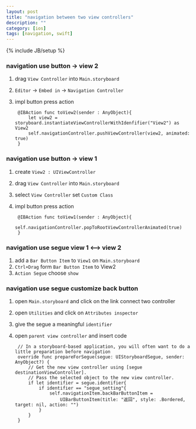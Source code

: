 ```yaml
---
layout: post
title: "navigation between two view controllers"
description: ""
category: [ios]
tags: [navigation, swift]
---
```

{% include JB/setup %}


### navigation use button -> view 2

1. drag `View Controller` into `Main.storyboard`
1. `Editor` -> `Embed in` -> `Navigation Controller`
1. impl button press action

        @IBAction func toView2(sender : AnyObject){
            let view2 = storyboard.instantiateViewControllerWithIdenfifier("View2") as View2
            self.navigationController.pushViewController(view2, animated: true)
        }

### navigation use button -> view 1

1. create `View2 : UIViewController`
1. drag `View Controller` into `Main.storyboard`
1. select `View Controller` set `Custom Class`
1. impl button press action

        @IBAction func toView1(sender : AnyObject){
            self.navigationController.popToRootViewControllerAnimated(true)
        }

### navigation use segue view 1 <--> view 2

1. add a `Bar Button Item` to `View1` on `Main.storyboard`
1. `Ctrl+Drag` form `Bar Button Item` to View2
1. `Action Segue` choose `show`

### navigation use segue customize back button

1. open `Main.storyboard` and click on the link connect two controller
1. open `Utilities` and click on `Attributes inspector`
1. give the segue a meaningful `identifier`
1. open `parent view controller` and insert code

        // In a storyboard-based application, you will often want to do a little preparation before navigation
        override func prepareForSegue(segue: UIStoryboardSegue, sender: AnyObject?) {
            // Get the new view controller using [segue destinationViewController].
            // Pass the selected object to the new view controller.
            if let identifier = segue.identifier{
                if identifier == "segue_setting"{
                    self.navigationItem.backBarButtonItem =
                        UIBarButtonItem(title: "返回", style: .Bordered, target: nil, action: "")
                }
            }
        }